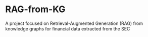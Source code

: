 # RAG-from-KG
A project focused on Retrieval-Augmented Generation (RAG) from knowledge graphs for financial data extracted from the SEC

